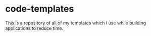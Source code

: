# code-templates
This is a repository of all of my templates which I use while building applications to reduce time.
